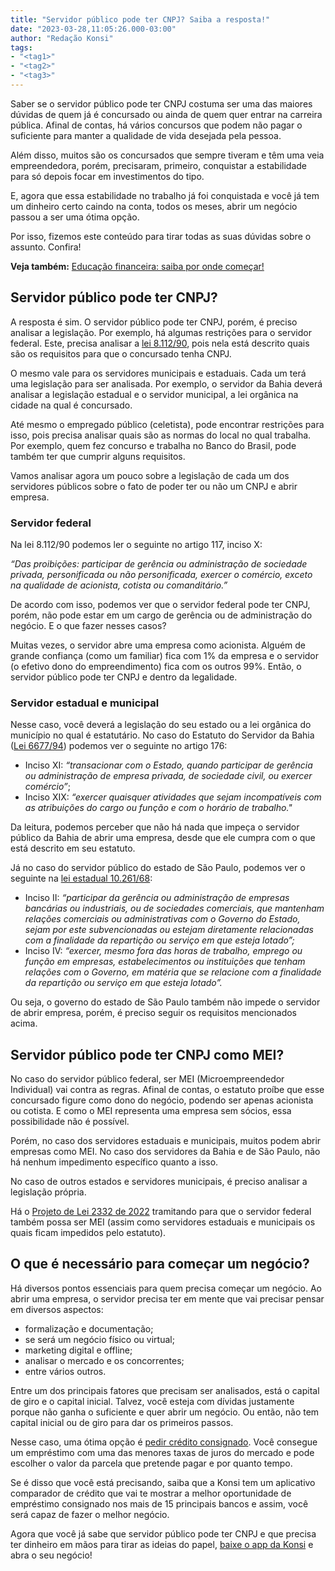 ```yaml
---
title: "Servidor público pode ter CNPJ? Saiba a resposta!"
date: "2023-03-28,11:05:26.000-03:00"
author: "Redação Konsi"
tags:
- "<tag1>"
- "<tag2>"
- "<tag3>"
---
```


<p>Saber se o servidor público pode ter CNPJ costuma ser uma das maiores dúvidas de quem já é concursado ou ainda de quem quer entrar na carreira pública. Afinal de contas, há vários concursos que podem não pagar o suficiente para manter a qualidade de vida desejada pela pessoa.</p><p>Além disso, muitos são os concursados que sempre tiveram e têm uma veia empreendedora, porém, precisaram, primeiro, conquistar a estabilidade para só depois focar em investimentos do tipo.</p><p>E, agora que essa estabilidade no trabalho já foi conquistada e você já tem um dinheiro certo caindo na conta, todos os meses, abrir um negócio passou a ser uma ótima opção.</p><p>Por isso, fizemos este conteúdo para tirar todas as suas dúvidas sobre o assunto. Confira!</p><p><strong>Veja também:</strong> <a href="https://www.konsi.com.br/postagens/educacao-financeira">Educação financeira: saiba por onde começar!</a></p><h2 id="servidor-p%C3%BAblico-pode-ter-cnpj">Servidor público pode ter CNPJ?</h2><p>A resposta é sim. O servidor público pode ter CNPJ, porém, é preciso analisar a legislação. Por exemplo, há algumas restrições para o servidor federal. Este, precisa analisar a <a href="https://www.planalto.gov.br/ccivil_03/leis/l8112cons.htm">lei 8.112/90</a>, pois nela está descrito quais são os requisitos para que o concursado tenha CNPJ.</p><p>O mesmo vale para os servidores municipais e estaduais. Cada um terá uma legislação para ser analisada. Por exemplo, o servidor da Bahia deverá analisar a legislação estadual e o servidor municipal, a lei orgânica na cidade na qual é concursado.</p><p>Até mesmo o empregado público (celetista), pode encontrar restrições para isso, pois precisa analisar quais são as normas do local no qual trabalha. Por exemplo, quem fez concurso e trabalha no Banco do Brasil, pode também ter que cumprir alguns requisitos.</p><p>Vamos analisar agora um pouco sobre a legislação de cada um dos servidores públicos sobre o fato de poder ter ou não um CNPJ e abrir empresa.</p><h3 id="servidor-federal">Servidor federal</h3><p>Na lei 8.112/90 podemos ler o seguinte no artigo 117, inciso X:</p><p><em>“Das proibições: participar de gerência ou administração de sociedade privada, personificada ou não personificada, exercer o comércio, exceto na qualidade de acionista, cotista ou comanditário.”</em></p><p>De acordo com isso, podemos ver que o servidor federal pode ter CNPJ, porém, não pode estar em um cargo de gerência ou de administração do negócio. E o que fazer nesses casos?</p><p>Muitas vezes, o servidor abre uma empresa como acionista. Alguém de grande confiança (como um familiar) fica com 1% da empresa e o servidor (o efetivo dono do empreendimento) fica com os outros 99%. Então, o servidor público pode ter CNPJ e dentro da legalidade.</p><h3 id="servidor-estadual-e-municipal">Servidor estadual e municipal</h3><p>Nesse caso, você deverá a legislação do seu estado ou a lei orgânica do município no qual é estatutário. No caso do Estatuto do Servidor da Bahia (<a href="https://governo-ba.jusbrasil.com.br/legislacao/85381/estatuto-do-servidor-publico-do-estado-da-bahia-lei-6677-94">Lei 6677/94</a>) podemos ver o seguinte no artigo 176:</p><ul><li>Inciso XI: <em>“transacionar com o Estado, quando participar de gerência ou administração de empresa privada, de sociedade civil, ou exercer comércio”</em>;</li><li>Inciso XIX: <em>“exercer quaisquer atividades que sejam incompatíveis com as atribuições do cargo ou função e com o horário de trabalho."</em></li></ul><p>Da leitura, podemos perceber que não há nada que impeça o servidor público da Bahia de abrir uma empresa, desde que ele cumpra com o que está descrito em seu estatuto.</p><p>Já no caso do servidor público do estado de São Paulo, podemos ver o seguinte na <a href="https://www.al.sp.gov.br/repositorio/legislacao/lei/1968/lei-10261-28.10.1968.html">lei estadual 10.261/68</a>:</p><ul><li>Inciso II: <em>“participar da gerência ou administração de empresas bancárias ou industriais, ou de sociedades comerciais, que mantenham relações comerciais ou administrativas com o Governo do Estado, sejam por este subvencionadas ou estejam diretamente relacionadas com a finalidade da repartição ou serviço em que esteja lotado”;</em></li><li>Inciso IV: <em>“exercer, mesmo fora das horas de trabalho, emprego ou função em empresas, estabelecimentos ou instituições que tenham relações com o Governo, em matéria que se relacione com a finalidade da repartição ou serviço em que esteja lotado”.</em></li></ul><p>Ou seja, o governo do estado de São Paulo também não impede o servidor de abrir empresa, porém, é preciso seguir os requisitos mencionados acima.</p><h2 id="servidor-p%C3%BAblico-pode-ter-cnpj-como-mei">Servidor público pode ter CNPJ como MEI?</h2><p>No caso do servidor público federal, ser MEI (Microempreendedor Individual) vai contra as regras. Afinal de contas, o estatuto proíbe que esse concursado figure como dono do negócio, podendo ser apenas acionista ou cotista. E como o MEI representa uma empresa sem sócios, essa possibilidade não é possível.</p><p>Porém, no caso dos servidores estaduais e municipais, muitos podem abrir empresas como MEI. No caso dos servidores da Bahia e de São Paulo, não há nenhum impedimento específico quanto a isso.</p><p>No caso de outros estados e servidores municipais, é preciso analisar a legislação própria.</p><p>Há o <a href="https://www25.senado.leg.br/web/atividade/materias/-/materia/154546">Projeto de Lei 2332 de 2022</a> tramitando para que o servidor federal também possa ser MEI (assim como servidores estaduais e municipais os quais ficam impedidos pelo estatuto).</p><h2 id="o-que-%C3%A9-necess%C3%A1rio-para-come%C3%A7ar-um-neg%C3%B3cio">O que é necessário para começar um negócio?</h2><p>Há diversos pontos essenciais para quem precisa começar um negócio. Ao abrir uma empresa, o servidor precisa ter em mente que vai precisar pensar em diversos aspectos:</p><ul><li>formalização e documentação;</li><li>se será um negócio físico ou virtual;</li><li>marketing digital e offline;</li><li>analisar o mercado e os concorrentes;</li><li>entre vários outros.</li></ul><p>Entre um dos principais fatores que precisam ser analisados, está o capital de giro e o capital inicial. Talvez, você esteja com dívidas justamente porque não ganha o suficiente e quer abrir um negócio. Ou então, não tem capital inicial ou de giro para dar os primeiros passos.</p><p>Nesse caso, uma ótima opção é <a href="https://www.konsi.com.br/postagens/como-pedir-emprestimo-consignado">pedir crédito consignado</a>. Você consegue um empréstimo com uma das menores taxas de juros do mercado e pode escolher o valor da parcela que pretende pagar e por quanto tempo.</p><p>Se é disso que você está precisando, saiba que a Konsi tem um aplicativo comparador de crédito que vai te mostrar a melhor oportunidade de empréstimo consignado nos mais de 15 principais bancos e assim, você será capaz de fazer o melhor negócio.</p><p>Agora que você já sabe que servidor público pode ter CNPJ e que precisa ter dinheiro em mãos para tirar as ideias do papel, <a href="https://q2kj.adj.st/?adj_t=1075aqga&amp;adj_campaign=site&amp;adj_adgroup=blog&amp;adj_creative=servidor-publico-pode-ter-cnpj-saiba-a-resposta">baixe o app da Konsi</a> e abra o seu negócio!<br><br><br><br><br></p>
